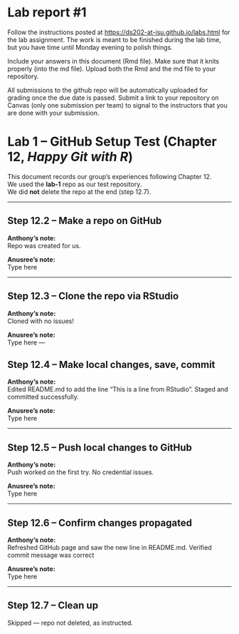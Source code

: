 
<!-- README.md is generated from README.Rmd. Please edit the README.Rmd file -->

# Lab report \#1

Follow the instructions posted at
<https://ds202-at-isu.github.io/labs.html> for the lab assignment. The
work is meant to be finished during the lab time, but you have time
until Monday evening to polish things.

Include your answers in this document (Rmd file). Make sure that it
knits properly (into the md file). Upload both the Rmd and the md file
to your repository.

All submissions to the github repo will be automatically uploaded for
grading once the due date is passed. Submit a link to your repository on
Canvas (only one submission per team) to signal to the instructors that
you are done with your submission.

# Lab 1 – GitHub Setup Test (Chapter 12, *Happy Git with R*)

This document records our group’s experiences following Chapter 12.  
We used the **lab-1** repo as our test repository.  
We did **not** delete the repo at the end (step 12.7).

------------------------------------------------------------------------

## Step 12.2 – Make a repo on GitHub

**Anthony’s note:**  
Repo was created for us.

**Anusree’s note:**  
Type here

------------------------------------------------------------------------

## Step 12.3 – Clone the repo via RStudio

**Anthony’s note:**  
Cloned with no issues!

**Anusree’s note:**  
Type here —

## Step 12.4 – Make local changes, save, commit

**Anthony’s note:**  
Edited README.md to add the line “This is a line from RStudio”. Staged
and committed successfully.

**Anusree’s note:**  
Type here

------------------------------------------------------------------------

## Step 12.5 – Push local changes to GitHub

**Anthony’s note:**  
Push worked on the first try. No credential issues.

**Anusree’s note:**  
Type here

------------------------------------------------------------------------

## Step 12.6 – Confirm changes propagated

**Anthony’s note:**  
Refreshed GitHub page and saw the new line in README.md. Verified commit
message was correct

**Anusree’s note:**  
Type here

------------------------------------------------------------------------

## Step 12.7 – Clean up

Skipped — repo not deleted, as instructed.
